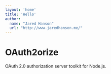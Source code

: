 ```yaml
---
layout: 'home'
title: 'Hello'
author:
  name: "Jared Hanson"
  url: "http://www.jaredhanson.me/"
---
```


# OAuth2orize

OAuth 2.0 authorization server toolkit for Node.js.